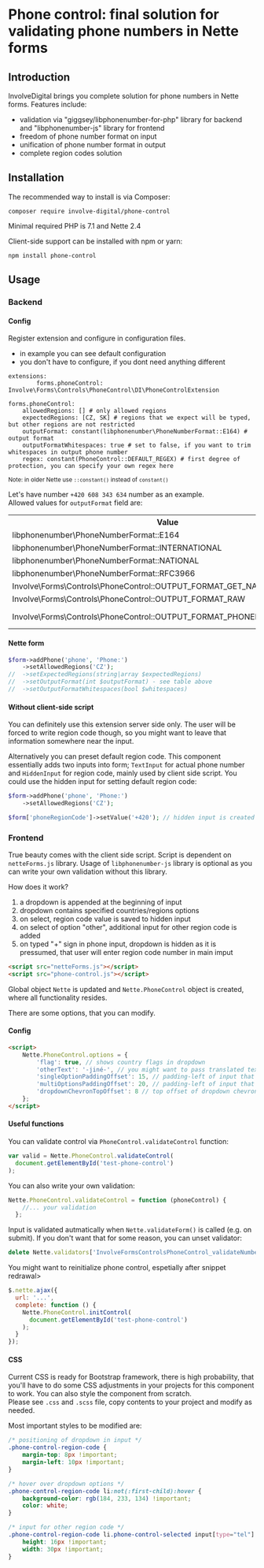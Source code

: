 Phone control: final solution for validating phone numbers in Nette forms
==========================================

Introduction
------------

InvolveDigital brings you complete solution for phone numbers in Nette forms. Features include:

- validation via "giggsey/libphonenumber-for-php" library for backend and "libphonenumber-js" library for frontend
- freedom of phone number format on input
- unification of phone number format in output
- complete region codes solution

Installation
------------

The recommended way to install is via Composer:

```
composer require involve-digital/phone-control
```

Minimal required PHP is 7.1 and Nette 2.4


Client-side support can be installed with npm or yarn:

```
npm install phone-control
```

Usage
-----

### Backend

#### Config

Register extension and configure in configuration files.
- in example you can see default configuration
- you don't have to configure, if you dont need anything different
```neon
extensions:
        forms.phoneControl: Involve\Forms\Controls\PhoneControl\DI\PhoneControlExtension
        
forms.phoneControl:
    allowedRegions: [] # only allowed regions
    expectedRegions: [CZ, SK] # regions that we expect will be typed, but other regions are not restricted
    outputFormat: constant(libphonenumber\PhoneNumberFormat::E164) # output format
    outputFormatWhitespaces: true # set to false, if you want to trim whitespaces in output phone number
    regex: constant(PhoneControl::DEFAULT_REGEX) # first degree of protection, you can specify your own regex here
```

<small>Note: in older Nette use `::constant()` instead of `constant()`</small>

Let's have number `+420 608 343 634` number as an example.
<br>
Allowed values for `outputFormat` field are:
<table>

<tr>
<th>Value</th>
<th>Logic</th>
<th>Output</th>
</tr>

<tr>
<td>libphonenumber\PhoneNumberFormat::E164</td>
<td>PhoneNumberUtil::format()</td>
<td>+420608343634</td>
</tr>

<tr>
<td>libphonenumber\PhoneNumberFormat::INTERNATIONAL</td>
<td>PhoneNumberUtil::format()</td>
<td>+420 608 343 634</td>
</tr>

<tr>
<td>libphonenumber\PhoneNumberFormat::NATIONAL</td>
<td>PhoneNumberUtil::format()</td>
<td>608 343 634</td>
</tr>

<tr>
<td>libphonenumber\PhoneNumberFormat::RFC3966</td>
<td>PhoneNumberUtil::format()</td>
<td>tel:+420-608-343-634</td>
</tr>

<tr>
<td>Involve\Forms\Controls\PhoneControl::OUTPUT_FORMAT_GET_NATIONAL_NUMBER</td>
<td>PhoneNumber::getNationalNumber()</td>
<td>608363903</td>
</tr>

<tr>
<td>Involve\Forms\Controls\PhoneControl::OUTPUT_FORMAT_RAW</td>
<td>---</td>
<td>value as it was typed in</td>
</tr>

<tr>
<td>Involve\Forms\Controls\PhoneControl::OUTPUT_FORMAT_PHONENUMBER_OBJECT</td>
<td>---</td>
<td>libphonenumber\PhoneNumber object</td>
</tr>

</table>

#### Nette form

```php
$form->addPhone('phone', 'Phone:')
    ->setAllowedRegions('CZ');
//  ->setExpectedRegions(string|array $expectedRegions)
//  ->setOutputFormat(int $outputFormat) - see table above
//  ->setOutputFormatWhitespaces(bool $whitespaces)
```

#### Without client-side script

You can definitely use this extension server side only. The user will be forced to write region code though, so you might want to leave that information somewhere near the input.

Alternatively you can preset default region code. This component essentially adds two inputs into form; `TextInput` for actual phone number and `HiddenInput` for region code, mainly used by client side script. You could use the hidden input for setting default region code:

```php
$form->addPhone('phone', 'Phone:')
    ->setAllowedRegions('CZ');

$form['phoneRegionCode']->setValue('+420'); // hidden input is created by adding postfix "RegionCode" to the name of the parent input
```

### Frontend

True beauty comes with the client side script. Script is dependent on `netteForms.js` library. Usage of `libphonenumber-js` library is optional as you can write your own validation without this library.

How does it work?
1. a dropdown is appended at the beginning of input
2. dropdown contains specified countries/regions options
3. on select, region code value is saved to hidden input
4. on select of option "other", additional input for other region code is added
5. on typed "+" sign in phone input, dropdown is hidden as it is pressumed, that user will enter region code number in main imput

```html
<script src="netteForms.js"></script>
<script src="phone-control.js"></script>
```

Global object `Nette` is updated and `Nette.PhoneControl` object is created, where all functionality resides.

There are some options, that you can modify.

#### Config

```html
<script>
    Nette.PhoneControl.options = {
        'flag': true, // shows country flags in dropdown
        'otherText': '-jiné-', // you might want to pass translated text here
        'singleOptionPaddingOffset': 15, // padding-left of input that dropdown is in
        'multiOptionsPaddingOffset': 20, // padding-left of input that dropdown is in
        'dropdownChevronTopOffset': 8 // top offset of dropdown chevron icon
    };
</script>
```

#### Useful functions

You can validate control via `PhoneControl.validateControl` function:
```javascript
var valid = Nette.PhoneControl.validateControl(
  document.getElementById('test-phone-control')
);
```

You can also write your own validation:

```javascript
Nette.PhoneControl.validateControl = function (phoneControl) {
    //... your validation
  };
```

Input is validated autmatically when `Nette.validateForm()` is called (e.g. on submit). If you don't want that for some reason, you can unset validator:

```javascript
delete Nette.validators['InvolveFormsControlsPhoneControl_validateNumber'];
```

You might want to reinitialize phone control, espetially after snippet redrawal>
```javascript
$.nette.ajax({
  url: '...',
  complete: function () {
    Nette.PhoneControl.initControl(
      document.getElementById('test-phone-control')
    );
  }
});
```

#### CSS

Current CSS is ready for Bootstrap framework, there is high probability, that you'll have to do some CSS adjustments in your projects for this component to work. You can also style the component from scratch.
<br>
Please see `.css` and `.scss` file, copy contents to your project and modify as needed.

Most important styles to be modified are:

```css
/* positioning of dropdown in input */
.phone-control-region-code {
    margin-top: 8px !important;
    margin-left: 10px !important;
}

/* hover over dropdown options */
.phone-control-region-code li:not(:first-child):hover {
    background-color: rgb(184, 233, 134) !important;
    color: white;
}

/* input for other region code */
.phone-control-region-code li.phone-control-selected input[type="tel"] {
    height: 16px !important;
    width: 30px !important;
}
```
